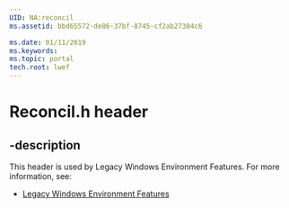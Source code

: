 ```yaml
---
UID: NA:reconcil
ms.assetid: bbd65572-de86-37bf-8745-cf2ab27304c6

ms.date: 01/11/2019
ms.keywords: 
ms.topic: portal
tech.root: lwef
---
```


# Reconcil.h header


## -description


This header is used by Legacy Windows Environment Features. For more information, see:

- [Legacy Windows Environment Features](../_lwef/index.md)

